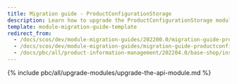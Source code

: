 ```yaml
---
title: Migration guide - ProductConfigurationStorage
description: Learn how to upgrade the ProductConfigurationStorage module to a newer version.
template: module-migration-guide-template
redirect_from:
  - /docs/scos/dev/module-migration-guides/202200.0/migration-guide-productconfigurationstorage.html
  - /docs/scos/dev/module-migration-guides/migration-guide-productconfigurationstorage.html
  - /docs/pbc/all/product-information-management/202204.0/base-shop/install-and-upgrade/upgrade-modules/upgrade-the-productconfigurationstorage-module.html
---
```


{% include pbc/all/upgrade-modules/upgrade-the-api-module.md %} <!-- To edit, see /_includes/pbc/all/upgrade-modules/upgrade-the-api-module.md -->
